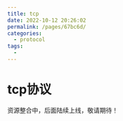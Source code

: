 ```yaml
---
title: tcp
date: 2022-10-12 20:26:02
permalink: /pages/67bc6d/
categories:
  - protocol
tags:
  - 
---
```

# tcp协议



资源整合中，后面陆续上线，敬请期待！
